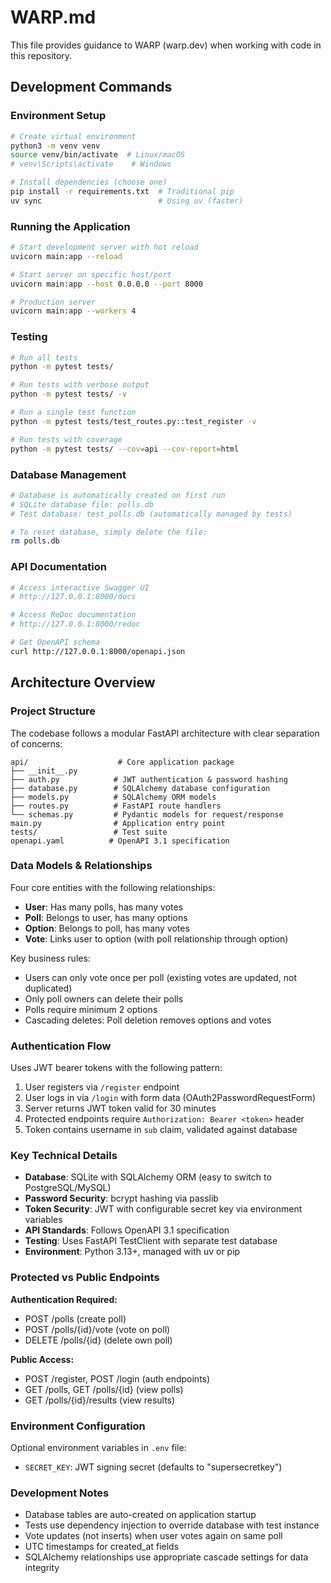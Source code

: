 # WARP.md

This file provides guidance to WARP (warp.dev) when working with code in this repository.

## Development Commands

### Environment Setup
```bash
# Create virtual environment
python3 -m venv venv
source venv/bin/activate  # Linux/macOS
# venv\Scripts\activate    # Windows

# Install dependencies (choose one)
pip install -r requirements.txt  # Traditional pip
uv sync                          # Using uv (faster)
```

### Running the Application
```bash
# Start development server with hot reload
uvicorn main:app --reload

# Start server on specific host/port
uvicorn main:app --host 0.0.0.0 --port 8000

# Production server
uvicorn main:app --workers 4
```

### Testing
```bash
# Run all tests
python -m pytest tests/

# Run tests with verbose output
python -m pytest tests/ -v

# Run a single test function
python -m pytest tests/test_routes.py::test_register -v

# Run tests with coverage
python -m pytest tests/ --cov=api --cov-report=html
```

### Database Management
```bash
# Database is automatically created on first run
# SQLite database file: polls.db
# Test database: test_polls.db (automatically managed by tests)

# To reset database, simply delete the file:
rm polls.db
```

### API Documentation
```bash
# Access interactive Swagger UI
# http://127.0.0.1:8000/docs

# Access ReDoc documentation  
# http://127.0.0.1:8000/redoc

# Get OpenAPI schema
curl http://127.0.0.1:8000/openapi.json
```

## Architecture Overview

### Project Structure
The codebase follows a modular FastAPI architecture with clear separation of concerns:

```
api/                    # Core application package
├── __init__.py        
├── auth.py            # JWT authentication & password hashing
├── database.py        # SQLAlchemy database configuration
├── models.py          # SQLAlchemy ORM models
├── routes.py          # FastAPI route handlers
└── schemas.py         # Pydantic models for request/response
main.py                # Application entry point
tests/                 # Test suite
openapi.yaml          # OpenAPI 3.1 specification
```

### Data Models & Relationships
Four core entities with the following relationships:
- **User**: Has many polls, has many votes
- **Poll**: Belongs to user, has many options
- **Option**: Belongs to poll, has many votes  
- **Vote**: Links user to option (with poll relationship through option)

Key business rules:
- Users can only vote once per poll (existing votes are updated, not duplicated)
- Only poll owners can delete their polls
- Polls require minimum 2 options
- Cascading deletes: Poll deletion removes options and votes

### Authentication Flow
Uses JWT bearer tokens with the following pattern:
1. User registers via `/register` endpoint
2. User logs in via `/login` with form data (OAuth2PasswordRequestForm)
3. Server returns JWT token valid for 30 minutes
4. Protected endpoints require `Authorization: Bearer <token>` header
5. Token contains username in `sub` claim, validated against database

### Key Technical Details
- **Database**: SQLite with SQLAlchemy ORM (easy to switch to PostgreSQL/MySQL)
- **Password Security**: bcrypt hashing via passlib
- **Token Security**: JWT with configurable secret key via environment variables
- **API Standards**: Follows OpenAPI 3.1 specification
- **Testing**: Uses FastAPI TestClient with separate test database
- **Environment**: Python 3.13+, managed with uv or pip

### Protected vs Public Endpoints
**Authentication Required:**
- POST /polls (create poll)
- POST /polls/{id}/vote (vote on poll)  
- DELETE /polls/{id} (delete own poll)

**Public Access:**
- POST /register, POST /login (auth endpoints)
- GET /polls, GET /polls/{id} (view polls)
- GET /polls/{id}/results (view results)

### Environment Configuration
Optional environment variables in `.env` file:
- `SECRET_KEY`: JWT signing secret (defaults to "supersecretkey")

### Development Notes
- Database tables are auto-created on application startup
- Tests use dependency injection to override database with test instance
- Vote updates (not inserts) when user votes again on same poll
- UTC timestamps for created_at fields
- SQLAlchemy relationships use appropriate cascade settings for data integrity